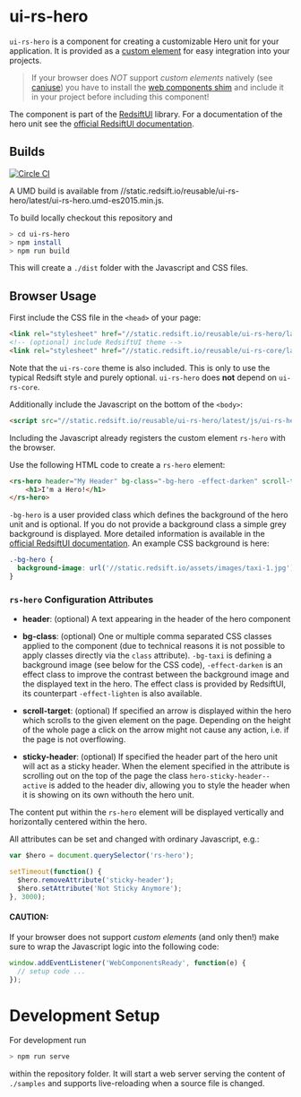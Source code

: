 # ui-rs-hero

`ui-rs-hero` is a component for creating a customizable Hero unit for your application. It is provided as a [custom element](https://developer.mozilla.org/en-US/docs/Web/Web_Components/Custom_Elements) for easy integration into your projects.

> If your browser does *NOT* support *custom elements* natively (see [caniuse](http://caniuse.com/#feat=custom-elements)) you have to install the [web components shim](http://webcomponents.org/) and include it in your project before including this component!

The component is part of the [RedsiftUI](https://github.com/redsift/redsift-ui) library. For a documentation of the hero unit see the [official RedsiftUI documentation](https://docs.redsift.io/docs/client-code-redsift-ui).

## Builds

[![Circle CI](https://circleci.com/gh/Redsift/ui-rs-hero.svg?style=svg)](https://circleci.com/gh/Redsift/ui-rs-hero)

A UMD build is available from //static.redsift.io/reusable/ui-rs-hero/latest/ui-rs-hero.umd-es2015.min.js.

To build locally checkout this repository and

```bash
> cd ui-rs-hero
> npm install
> npm run build
```

This will create a `./dist` folder with the Javascript and CSS files.

## Browser Usage

First include the CSS file in the `<head>` of your page:

```html
<link rel="stylesheet" href="//static.redsift.io/reusable/ui-rs-hero/latest/css/ui-rs-hero.min.css">
<!-- (optional) include RedsiftUI theme -->
<link rel="stylesheet" href="//static.redsift.io/reusable/ui-rs-core/latest/css/ui-rs-core.min.css">
```

Note that the `ui-rs-core` theme is also included. This is only to use the typical Redsift style and purely optional. `ui-rs-hero` does **not** depend on `ui-rs-core`.

Additionally include the Javascript on the bottom of the `<body>`:

```html
<script src="//static.redsift.io/reusable/ui-rs-hero/latest/js/ui-rs-hero.umd-es2015.min.js"></script>
```

Including the Javascript already registers the custom element `rs-hero` with the browser.

Use the following HTML code to create a `rs-hero` element:

```html
<rs-hero header="My Header" bg-class="-bg-hero -effect-darken" scroll-target="#scroll-anchor" sticky-header=".content">
    <h1>I'm a Hero!</h1>
</rs-hero>
```

`-bg-hero` is a user provided class which defines the background of the hero unit and is optional. If you do not provide a background class a simple grey background is displayed. More detailed information is available in the [official RedsiftUI documentation](https://docs.redsift.io/docs/client-code-redsift-ui). An example CSS background is here:

```css
.-bg-hero {
  background-image: url('//static.redsift.io/assets/images/taxi-1.jpg');
}
```

### `rs-hero` Configuration Attributes

* **header**: (optional) A text appearing in the header of the hero component

* **bg-class**: (optional) One or multiple comma separated CSS classes applied to the component (due to technical reasons it is not possible to apply classes directly via the `class` attribute). `-bg-taxi` is defining a background image (see below for the CSS code), `-effect-darken` is an effect class to improve the contrast between the background image and the displayed text in the hero. The effect class is provided by RedsiftUI, its counterpart `-effect-lighten` is also available.

* **scroll-target**: (optional) If specified an arrow is displayed within the hero which scrolls to the given element on the page. Depending on the height of the whole page a click on the arrow might not cause any action, i.e. if the page is not overflowing.

* **sticky-header**: (optional) If specified the header part of the hero unit will act as a sticky header. When the element specified in the attribute is scrolling out on the top of the page the class `hero-sticky-header--active` is added to the header div, allowing you to style the header when it is showing on its own withouth the hero unit.

The content put within the `rs-hero` element will be displayed vertically and horizontally centered within the hero.

All attributes can be set and changed with ordinary Javascript, e.g.:

```javascript
var $hero = document.querySelector('rs-hero');

setTimeout(function() {
  $hero.removeAttribute('sticky-header');
  $hero.setAttribute('Not Sticky Anymore');
}, 3000);
```

#### CAUTION:

If your browser does not support *custom elements* (and only then!) make sure to wrap the Javascript logic into the following code:

```javascript
window.addEventListener('WebComponentsReady', function(e) {
  // setup code ...
});
```

# Development Setup

For development run

```bash
> npm run serve
```

within the repository folder. It will start a web server serving the content of `./samples` and supports live-reloading when a source file is changed.

